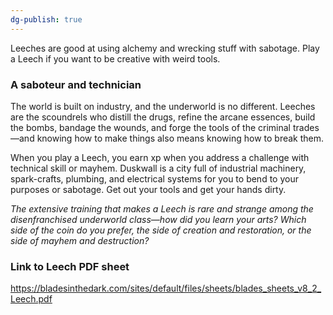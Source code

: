 ```yaml
---
dg-publish: true
---
```

Leeches are good at using alchemy and wrecking stuff with sabotage. Play a Leech if you want to be creative with weird tools.

### A saboteur and technician
The world is built on industry, and the underworld is no different. Leeches are the scoundrels who distill the drugs, refine the arcane essences, build the bombs, bandage the wounds, and forge the tools of the criminal trades—and knowing how to make things also means knowing how to break them.

When you play a Leech, you earn xp when you address a challenge with
technical skill or mayhem. Duskwall is a city full of industrial machinery,
spark-crafts, plumbing, and electrical systems for you to bend to your purposes
or sabotage. Get out your tools and get your hands dirty.

*The extensive training that makes a Leech is rare and strange among the*
*disenfranchised underworld class—how did you learn your arts? Which side of*
*the coin do you prefer, the side of creation and restoration, or the side of mayhem*
*and destruction?*

### Link to Leech PDF sheet 
https://bladesinthedark.com/sites/default/files/sheets/blades_sheets_v8_2_Leech.pdf